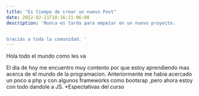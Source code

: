 ```yaml
---
title: "Es tiempo de crear un nuevo Post"
date: 2022-02-21T18:16:21-06:00
description: 'Nunca es tarda para empezar en un nuevo proyecto.


Gracias a toda la comunidad. '
---
```




Hola todo el mundo como les va

El dia de hoy me encuentro muy contento por que estoy aprendiendo mas acerca de el mundo de la programacion. 
Anteriormente me habia acercado un poco a php  y con algunos frameworks  como bootsrap ,pero ahora estoy con todo dandole a JS.
*Espectativas del curso


